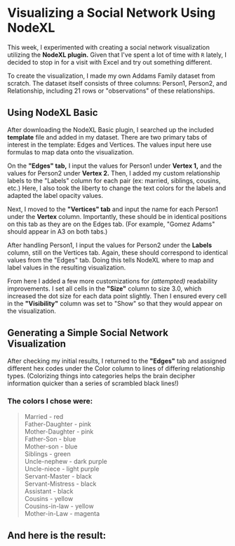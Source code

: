 # Visualizing a Social Network Using NodeXL

This week, I experimented with creating a social network visualization utilizing the **NodeXL plugin.** Given that I've spent a lot of time with `R` lately, I decided to stop in for a visit with Excel and try out something different.

To create the visualization, I made my own Addams Family dataset from scratch. The dataset itself consists of three columns: Person1, Person2, and Relationship, including 21 rows or "observations" of these relationships.

## Using NodeXL Basic
After downloading the NodeXL Basic plugin, I searched up the included **template** file and added in my dataset. There are two primary tabs of interest in the template: Edges and Vertices. The values input here use formulas to map data onto the visualization.

On the **"Edges" tab,** I input the values for Person1 under **Vertex 1,** and the values for Person2 under **Vertex 2.** Then, I added my custom relationship labels to the "Labels" column for each pair (ex: married, siblings, cousins, etc.) Here, I also took the liberty to change the text colors for the labels and adapted the label opacity values.

Next, I moved to the **"Vertices" tab** and input the name for each Person1 under the **Vertex** column. Importantly, these should be in identical positions on this tab as they are on the Edges tab. (For example, "Gomez Adams" should appear in A3 on both tabs.)

After handling Person1, I input the values for Person2 under the **Labels** column, still on the Vertices tab. Again, these should correspond to identical values from the "Edges" tab. Doing this tells NodeXL where to map and label values in the resulting visualization.

From here I added a few more customizations for *(attempted)* readability improvements. I set all cells in the **"Size"** column to size 3.0, which increased the dot size for each data point slightly. Then I ensured every cell in the **"Visibility"** column was set to "Show" so that they would appear on the visualization.

## Generating a Simple Social Network Visualization
After checking my initial results, I returned to the **"Edges"** tab and assigned different hex codes under the Color column to lines of differing relationship types. (Colorizing things into categories helps the brain decipher information quicker than a series of scrambled black lines!)

### The colors I chose were:
> Married - red <br />
> Father-Daughter - pink <br />
> Mother-Daughter - pink <br />
> Father-Son - blue <br />
> Mother-son - blue <br />
> Siblings - green <br />
> Uncle-nephew - dark purple <br />
> Uncle-niece - light purple <br />
> Servant-Master - black <br />
> Servant-Mistress - black <br />
> Assistant - black <br />
> Cousins - yellow <br />
> Cousins-in-law - yellow <br />
> Mother-in-Law - magenta <br />

## And here is the result:




